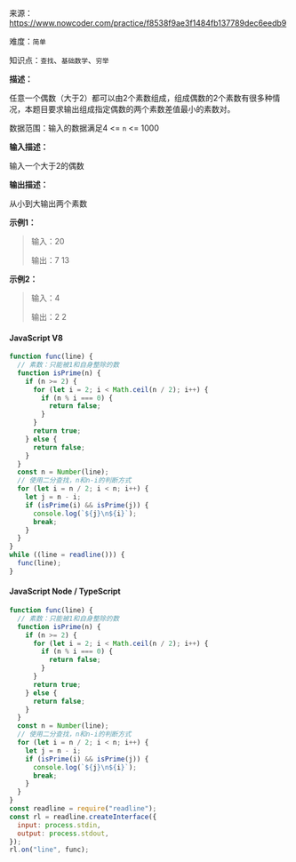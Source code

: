 来源：<https://www.nowcoder.com/practice/f8538f9ae3f1484fb137789dec6eedb9>

难度：`简单`

知识点：`查找`、`基础数学`、`穷举`

**描述：**

任意一个偶数（大于2）都可以由2个素数组成，组成偶数的2个素数有很多种情况，本题目要求输出组成指定偶数的两个素数差值最小的素数对。

数据范围：输入的数据满足4 <= `n` <= 1000

**输入描述：**

输入一个大于2的偶数

**输出描述：**

从小到大输出两个素数

**示例1：**

> 输入：20
>
> 输出：7
13

**示例2：**

> 输入：4
>
> 输出：2
2

<!-- tabs:start -->

#### **JavaScript V8**

```javascript
function func(line) {
  // 素数：只能被1和自身整除的数
  function isPrime(n) {
    if (n >= 2) {
      for (let i = 2; i < Math.ceil(n / 2); i++) {
        if (n % i === 0) {
          return false;
        }
      }
      return true;
    } else {
      return false;
    }
  }
  const n = Number(line);
  // 使用二分查找，n和n-i的判断方式
  for (let i = n / 2; i < n; i++) {
    let j = n - i;
    if (isPrime(i) && isPrime(j)) {
      console.log(`${j}\n${i}`);
      break;
    }
  }
}
while ((line = readline())) {
  func(line);
}
```

#### **JavaScript Node / TypeScript**

```javascript
function func(line) {
  // 素数：只能被1和自身整除的数
  function isPrime(n) {
    if (n >= 2) {
      for (let i = 2; i < Math.ceil(n / 2); i++) {
        if (n % i === 0) {
          return false;
        }
      }
      return true;
    } else {
      return false;
    }
  }
  const n = Number(line);
  // 使用二分查找，n和n-i的判断方式
  for (let i = n / 2; i < n; i++) {
    let j = n - i;
    if (isPrime(i) && isPrime(j)) {
      console.log(`${j}\n${i}`);
      break;
    }
  }
}
const readline = require("readline");
const rl = readline.createInterface({
  input: process.stdin,
  output: process.stdout,
});
rl.on("line", func);
```

<!-- tabs:end -->
